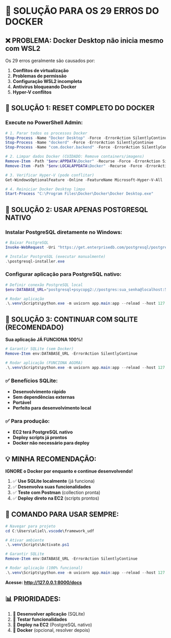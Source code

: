 # 🔧 SOLUÇÃO PARA OS 29 ERROS DO DOCKER

## ❌ PROBLEMA: Docker Desktop não inicia mesmo com WSL2

Os 29 erros geralmente são causados por:
1. **Conflitos de virtualização**
2. **Problemas de permissão**
3. **Configuração WSL2 incompleta**
4. **Antivírus bloqueando Docker**
5. **Hyper-V conflitos**

## 🎯 SOLUÇÃO 1: RESET COMPLETO DO DOCKER

### Execute no PowerShell Admin:

```powershell
# 1. Parar todos os processos Docker
Stop-Process -Name "Docker Desktop" -Force -ErrorAction SilentlyContinue
Stop-Process -Name "dockerd" -Force -ErrorAction SilentlyContinue
Stop-Process -Name "com.docker.backend" -Force -ErrorAction SilentlyContinue

# 2. Limpar dados Docker (CUIDADO: Remove containers/imagens)
Remove-Item -Path "$env:APPDATA\Docker" -Recurse -Force -ErrorAction SilentlyContinue
Remove-Item -Path "$env:LOCALAPPDATA\Docker" -Recurse -Force -ErrorAction SilentlyContinue

# 3. Verificar Hyper-V (pode conflitar)
Get-WindowsOptionalFeature -Online -FeatureName Microsoft-Hyper-V-All

# 4. Reiniciar Docker Desktop limpo
Start-Process "C:\Program Files\Docker\Docker\Docker Desktop.exe"
```

## 🎯 SOLUÇÃO 2: USAR APENAS POSTGRESQL NATIVO

### Instalar PostgreSQL diretamente no Windows:

```powershell
# Baixar PostgreSQL
Invoke-WebRequest -Uri "https://get.enterprisedb.com/postgresql/postgresql-15.4-1-windows-x64.exe" -OutFile "postgresql-installer.exe"

# Instalar PostgreSQL (executar manualmente)
.\postgresql-installer.exe
```

### Configurar aplicação para PostgreSQL nativo:
```powershell
# Definir conexão PostgreSQL local
$env:DATABASE_URL="postgresql+psycopg2://postgres:sua_senha@localhost:5432/empresas_db"

# Rodar aplicação
.\.venv\Scripts\python.exe -m uvicorn app.main:app --reload --host 127.0.0.1 --port 8000
```

## 🎯 SOLUÇÃO 3: CONTINUAR COM SQLITE (RECOMENDADO)

**Sua aplicação JÁ FUNCIONA 100%!**

```powershell
# Garantir SQLite (sem Docker)
Remove-Item env:DATABASE_URL -ErrorAction SilentlyContinue

# Rodar aplicação (FUNCIONA AGORA)
.\.venv\Scripts\python.exe -m uvicorn app.main:app --reload --host 127.0.0.1 --port 8000
```

### ✅ Benefícios SQLite:
- **Desenvolvimento rápido**
- **Sem dependências externas** 
- **Portável**
- **Perfeito para desenvolvimento local**

### ✅ Para produção:
- **EC2 terá PostgreSQL nativo**
- **Deploy scripts já prontos**
- **Docker não necessário para deploy**

## 💡 MINHA RECOMENDAÇÃO:

**IGNORE o Docker por enquanto e continue desenvolvendo!**

1. ✅ **Use SQLite localmente** (já funciona)
2. ✅ **Desenvolva suas funcionalidades**
3. ✅ **Teste com Postman** (collection pronta)
4. ✅ **Deploy direto na EC2** (scripts prontos)

## 🚀 COMANDO PARA USAR SEMPRE:

```powershell
# Navegar para projeto
cd C:\Users\eliel\.vscode\framework_udf

# Ativar ambiente
.\.venv\Scripts\Activate.ps1

# Garantir SQLite
Remove-Item env:DATABASE_URL -ErrorAction SilentlyContinue

# Rodar aplicação (100% funcional)
.\.venv\Scripts\python.exe -m uvicorn app.main:app --reload --host 127.0.0.1 --port 8000
```

**Acesse: http://127.0.0.1:8000/docs**

## 📊 PRIORIDADES:
1. 🎯 **Desenvolver aplicação** (SQLite)
2. 🎯 **Testar funcionalidades**  
3. 🎯 **Deploy na EC2** (PostgreSQL nativo)
4. 🔄 **Docker** (opcional, resolver depois)